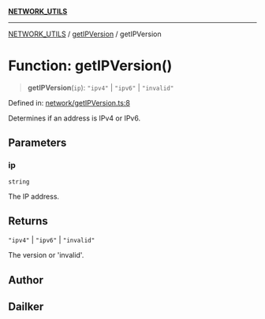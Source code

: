 [**NETWORK_UTILS**](../../README.md)

***

[NETWORK_UTILS](../../README.md) / [getIPVersion](../README.md) / getIPVersion

# Function: getIPVersion()

> **getIPVersion**(`ip`): `"ipv4"` \| `"ipv6"` \| `"invalid"`

Defined in: [network/getIPVersion.ts:8](https://github.com/dailker/everyutil-js/blob/b3e269da55b7d96c15eb37e98c5c4f6b94f05f6f/src/network/getIPVersion.ts#L8)

Determines if an address is IPv4 or IPv6.

## Parameters

### ip

`string`

The IP address.

## Returns

`"ipv4"` \| `"ipv6"` \| `"invalid"`

The version or 'invalid'.

## Author

## Dailker
